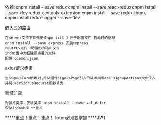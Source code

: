 依赖:
    cnpm install --save redux
    cnpm install --save react-redux
    cnpm install --save-dev redux-devtools-extension
    cnpm install --save redux-thunk 
    cnpm install redux-logger --save-dev 

嵌入式的路由

    在server文件下首先安装npm init 》用于配置文件 启动时的信息
    cnpm install --save express 安装express
    routers文件中配置的为路由文件
    index当中为搭建服务器的文件
    配置nodemon.json
    
axios请求步骤

    当SignupForm触发时,将父组件SignupPage引入的请求网络api signupActions文件传入
    并将userSignupRequest函数点出

验证非空

    封装成类库，安装类库 cnpm install --save validator
    安装lodash库 **重点
    
*****重点！重点！重点！Token必须要掌握 ****JWT